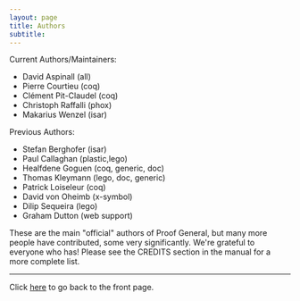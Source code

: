 ```yaml
---
layout: page
title: Authors
subtitle:
---
```


Current Authors/Maintainers:

- David Aspinall (all)
- Pierre Courtieu (coq)
- Clément Pit-Claudel (coq)
- Christoph Raffalli (phox)
- Makarius Wenzel (isar)

Previous Authors:

- Stefan Berghofer (isar)
- Paul Callaghan (plastic,lego)
- Healfdene Goguen (coq, generic, doc)
- Thomas Kleymann (lego, doc, generic)
- Patrick Loiseleur (coq)
- David von Oheimb (x-symbol)
- Dilip Sequeira (lego)
- Graham Dutton (web support)

These are the main "official" authors of Proof General, but many more
people have contributed, some very significantly. We're grateful to
everyone who has! Please see the CREDITS section in the manual for a
more complete list.

---

Click [here](/) to go back to the front page.

